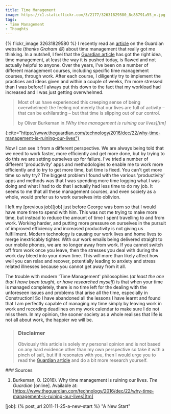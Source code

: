 ```yaml
---
title: Time Management
image: https://c1.staticflickr.com/3/2177/32631829580_8c88791a55_m.jpg
tags:
- Time Management
- Thoughts
---
```


{% flickr_image 32631829580 %}
I recently read an [article][tm] on the Guardian website (_thanks Graham :smile:_) about
time management that really got me thinking. In a nutshell, I feel that the [Guardian article][tm]
has got the right idea, time management, at least the way it is pushed today, is flawed and not
actually helpful to anyone. Over the years, I've been on a number of different management courses,
including specific time management courses, through work. After each course, I diligently try to
implement the practices and ideas given and within a couple of weeks, I'm more stressed than I was
before! I always put this down to the fact that my workload had increased and I was just getting
overwhelmed.

> Most of us have experienced this creeping sense of being overwhelmed: the feeling not merely that
> our lives are full of activity – that can be exhilarating – but that time is slipping out of our
> control. 
> <footer>by Oliver Burkeman in <cite markdown='1'>[Why time management is ruining our lives][tm]</cite> </footer>
{:cite="https://www.theguardian.com/technology/2016/dec/22/why-time-management-is-ruining-our-lives"}

Now I can see it from a different perspective. We are always being told that we need to work faster,
more efficiently and get more done, but by trying to do this we are setting ourselves up for
failure. I've tried a number of different 'productivity' apps and methodologies to enable me to work
more efficiently and to try to get more time, but time is fixed. You can't get more time so why try?
The biggest problem I found with the various 'productivity' apps and methods was that I was spending
more time logging what I was doing and what I had to do that I actually had less time to do my job.
It seems to me that all these management courses, and even society as a whole, would prefer us to
work ourselves into oblivion. 

I left my [previous job][job] just before George was born so that I would have more time to spend
with him. This was not me trying to make more time, but instead to reduce the amount of time I spent
travelling to and from work. Working harder, and putting more pressure on ourselves in the pursuit
of improved efficiency and increased productivity is not giving us fulfillment. Modern technology is
causing our work lives and home lives to merge inextricably tighter. With our work emails being
delivered straight to our mobile phones, we are no longer away from work. If you cannot switch off
from work once you leave, then the stresses you deal with during the work day bleed into your down
time. This will more than likely affect how well you can relax and recover, potentially leading to
anxiety and stress related illnesses because you cannot get away from it all.

The trouble with modern 'Time Management' philosophies (_at least the one that I have been taught,
or have researched myself_) is that when your time is managed completely, there is no time left for
the dealing with the unforeseen issues and problems that arise all the time, especially in 
Construction! So I have abandoned all the lessons I have learnt and found that I am perfectly
capable of managing my time simply by leaving work in work and recording deadlines on my work 
calendar to make sure I do not miss them. In my opinion, the sooner society as a whole realises that
life is not all about work, the happier we will be.


> ### Disclaimer
> Obviously this article is solely my personal opinion and is not based on any hard evidence other
> than my own perspective so take it with a pinch of salt, but if it resonates with you, then I
> would urge you to read the [Guardian article][tm] and do a bit more research yourself.

<div class='footnotes' markdown='1'>
### Sources

1. Burkeman, O. (2016). Why time management is ruining our lives. _The Guardian_ [online]. Available
  at: [https://www.theguardian.com/technology/2016/dec/22/why-time-management-is-ruining-our-lives][tm]
</div>

[tm]: https://www.theguardian.com/technology/2016/dec/22/why-time-management-is-ruining-our-lives "Why time management is ruining our lives"
[job]: {% post_url 2011-11-25-a-new-start %} "A New Start"
